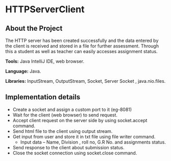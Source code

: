 # HTTPServerClient

## About the Project

The HTTP server has been created successfully and the data entered by the client is received and stored in a file for further assessment. Through this a student as well as teacher can easily accesses assignment status. 

**Tools:** Java IntelliJ IDE, web browser.

**Language:** Java.

**Libraries:** InputStream, OutputStream, Socket, Server Socket , java.nio.files.

## Implementation details
- Create a socket and assign a custom port to it (eg-8081)
- Wait for the client (web browser) to send request.
- Accept client request on the server side by using socket.accept command.
- Send html file to the client using output stream.
- Get input from user and store it in txt file using file writer command.
  - Input data –   Name, Division , roll no, G.R No. and assignments status.
- Send response to the client about submission status.
- Close the socket connection using socket.close command.
